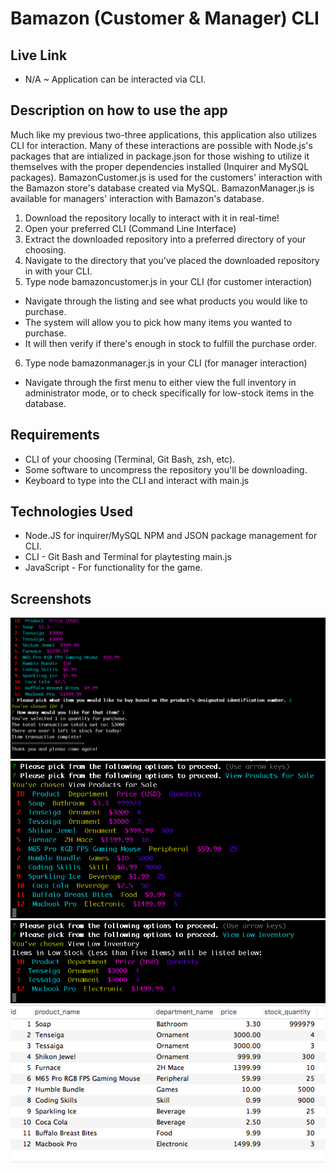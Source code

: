 # Bamazon (Customer & Manager) CLI

## Live Link
 - N/A ~ Application can be interacted via CLI.

## Description on how to use the app
Much like my previous two-three applications, this application also utilizes CLI for interaction. Many of these interactions are possible with Node.js's packages that are intialized in package.json for those wishing to utilize it themselves with the proper dependencies installed (Inquirer and MySQL packages). BamazonCustomer.js is used for the customers' interaction with the Bamazon store's database created via MySQL. BamazonManager.js is available for managers' interaction with Bamazon's database. 

1. Download the repository locally to interact with it in real-time!
2. Open your preferred CLI (Command Line Interface)
3. Extract the downloaded repository into a preferred directory of your choosing.
4. Navigate to the directory that you've placed the downloaded repository in with your CLI.
5. Type node bamazoncustomer.js in your CLI (for customer interaction)
- Navigate through the listing and see what products you would like to purchase.
- The system will allow you to pick how many items you wanted to purchase.
- It will then verify if there's enough in stock to fulfill the purchase order.
6. Type node bamazonmanager.js in your CLI (for manager interaction)
- Navigate through the first menu to either view the full inventory in administrator mode, or to check specifically for low-stock items in the database.


## Requirements
- CLI of your choosing (Terminal, Git Bash, zsh, etc).
- Some software to uncompress the repository you'll be downloading.
- Keyboard to type into the CLI and interact with main.js

## Technologies Used
- Node.JS for inquirer/MySQL NPM and JSON package management for CLI.
- CLI - Git Bash and Terminal for playtesting main.js
- JavaScript - For functionality for the game.

## Screenshots
![alt tag](https://raw.githubusercontent.com/karunashi/Bamazon/master/Images/CustomerView-1.png)
![alt tag](https://raw.githubusercontent.com/karunashi/Bamazon/master/Images/ManagerView-2.png)
![alt tag](https://raw.githubusercontent.com/karunashi/Bamazon/master/Images/ManagerView-3.png)
![alt tag](https://raw.githubusercontent.com/karunashi/Bamazon/master/Images/MySQL-View-1.png)

